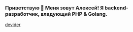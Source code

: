 ### Приветствую 👋 Меня зовут Алексей! Я backend-разработчик, владующий PHP & Golang.
[devider](https://github.com/SamirPaulb/SamirPaulb/blob/main/assets/rainbow-superthin.webp)
